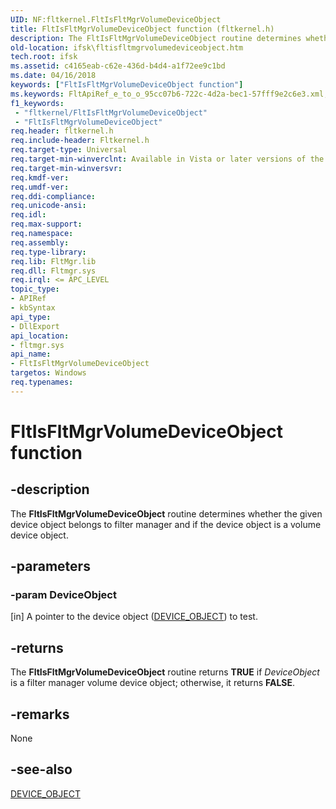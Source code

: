 ```yaml
---
UID: NF:fltkernel.FltIsFltMgrVolumeDeviceObject
title: FltIsFltMgrVolumeDeviceObject function (fltkernel.h)
description: The FltIsFltMgrVolumeDeviceObject routine determines whether the given device object belongs to filter manager and if the device object is a volume device object.
old-location: ifsk\fltisfltmgrvolumedeviceobject.htm
tech.root: ifsk
ms.assetid: c4165eab-c62e-436d-b4d4-a1f72ee9c1bd
ms.date: 04/16/2018
keywords: ["FltIsFltMgrVolumeDeviceObject function"]
ms.keywords: FltApiRef_e_to_o_95cc07b6-722c-4d2a-bec1-57fff9e2c6e3.xml, FltIsFltMgrVolumeDeviceObject, FltIsFltMgrVolumeDeviceObject routine [Installable File System Drivers], fltkernel/FltIsFltMgrVolumeDeviceObject, ifsk.fltisfltmgrvolumedeviceobject
f1_keywords:
 - "fltkernel/FltIsFltMgrVolumeDeviceObject"
 - "FltIsFltMgrVolumeDeviceObject"
req.header: fltkernel.h
req.include-header: Fltkernel.h
req.target-type: Universal
req.target-min-winverclnt: Available in Vista or later versions of the Windows operating system.
req.target-min-winversvr: 
req.kmdf-ver: 
req.umdf-ver: 
req.ddi-compliance: 
req.unicode-ansi: 
req.idl: 
req.max-support: 
req.namespace: 
req.assembly: 
req.type-library: 
req.lib: FltMgr.lib
req.dll: Fltmgr.sys
req.irql: <= APC_LEVEL
topic_type:
- APIRef
- kbSyntax
api_type:
- DllExport
api_location:
- fltmgr.sys
api_name:
- FltIsFltMgrVolumeDeviceObject
targetos: Windows
req.typenames: 
---
```


# FltIsFltMgrVolumeDeviceObject function


## -description


The <b>FltIsFltMgrVolumeDeviceObject</b> routine determines whether the given device object belongs to filter manager and if the device object is a volume device object.


## -parameters




### -param DeviceObject 
[in]
A pointer to the device object (<a href="https://docs.microsoft.com/windows-hardware/drivers/ddi/wdm/ns-wdm-_device_object">DEVICE_OBJECT</a>) to test.


## -returns



The <b>FltIsFltMgrVolumeDeviceObject</b> routine returns <b>TRUE</b> if <i>DeviceObject</i> is a filter manager volume device object; otherwise, it returns <b>FALSE</b>.




## -remarks



None




## -see-also




<a href="https://docs.microsoft.com/windows-hardware/drivers/ddi/wdm/ns-wdm-_device_object">DEVICE_OBJECT</a>
 

 

